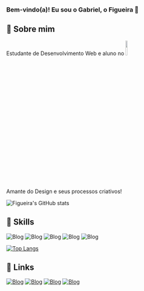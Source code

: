 ### Bem-vindo(a)! Eu sou o Gabriel, o Figueira 🤙

## 👤 Sobre mim
Estudante de Desenvolvimento Web e aluno no <img src="https://lh3.googleusercontent.com/Ac30fRpexm9j8rZsOT0xHwKNWmV4eEGjHa0r7VlGFNryWlerZurX9zJxF1icWJPjEPcXLa0qOQ4Qab_BksAisBcAmVLNMxbyStlUJyfTN9dJ01BbNjAL6rzuoGHSeHIvEMpJBg-t9l93l57faytNRdkDiwNERcji7qFuQBquPzRggLAcQc46PdCMGHCCaKZFRgCBhoDT6Tv0pXo0BpUIeYSPYzDHFRwV-PiyM-sOUdjnlJjIATkgQzSCDvnM_ONRUhYqvVynr8fKWyMFHvXvNOpspvpPjlhm2vxyTwheTjQAt2yrvS7mbN3fwf2u_zDSZv8EsVL6PxIgRJGMDhtpD1Y9Pc6PByj38jn_0OqABJVDHWj2C5RDTXFQInL854heQxSRYhK4EJ3Clt58psddmNbw7_m6uodG2a60_87AyXC_DVgFMaXydJbrJKx81qy75U6D4oXm5G4Li8zR5iIidc6eVwaZldeikIpcf3YgfPd4F0TnmTnrUzPsVeaRC6ll_hFjao4KNBgpJ4p_AL_hhRK7xKMJ5uBYOiUjcO8YcCgteC8GSgWKcyN2Jhas3D2IR8qlLwM7oXUyGixhh9cIAOJWnRqzMJi2T6Dtg5FRuA2VXGPzyZLDfytpRlBkWJISPtvL9Bzrxnw3BfOJz2E4qOMrfFMivHzgSARn5XvTyflAVd214u9Cspztls1O0Kt1wJsPPqG-0aYF-s3NZF6dwpz96UzatDy_AdyRSXYZGkmoWpnTzFHN73QU3r2NTPXgFa4yC8D0KqQX7XcFBsQnstUPjcLUd6Hu4T-SBVDsAu2EvpnPtxa3YELIcle58guyVjVL6nfzHDs2zZMx45LkrSDd5N7Kq08JBRGiCUF134A8SoR9ff5S_o1IerveVVAGvfVFTDTsM60G4j1HqDbPpy1ZLNEQyxbU7bSFs6Uqgk39vGgTmqiHHLHrPeunTypffPPBWydgsLqkX2elEx4=w958-h466-s-no?authuser=0" width="10%">
<br> Amante do Design e seus processos criativos!

![Figueira's GitHub stats](https://github-readme-stats.vercel.app/api?username=figueiraz&show_icons=true&theme=radical)

## 🚀 Skills
![Blog](https://img.shields.io/badge/HTML5-E34F26?style=for-the-badge&logo=html5&logoColor=white)
![Blog](https://img.shields.io/badge/CSS3-1572B6?style=for-the-badge&logo=css3&logoColor=white)
![Blog](https://img.shields.io/badge/JavaScript-F7DF1E?style=for-the-badge&logo=javascript&logoColor=black)
![Blog](https://img.shields.io/badge/Figma-F24E1E?style=for-the-badge&logo=figma&logoColor=white)
![Blog](https://img.shields.io/badge/PHP-777BB4?style=for-the-badge&logo=php&logoColor=white)


[![Top Langs](https://github-readme-stats.vercel.app/api/top-langs/?username=figueiraz&layout=compact)](https://github.com/figueiraz/github-readme-stats)

## 🔗 Links
[![Blog](https://img.shields.io/badge/website-000000?style=for-the-badge&logo=About.me&logoColor=white)](https://github.com/figueiraz)
[![Blog](https://img.shields.io/badge/LinkedIn-0077B5?style=for-the-badge&logo=linkedin&logoColor=white)](https://www.instagram.com/gabrielfigueiraz/)
[![Blog](https://img.shields.io/badge/Instagram-E4405F?style=for-the-badge&logo=instagram&logoColor=white)](https://www.instagram.com/gabrielfigueiraz/)
[![Blog](https://img.shields.io/badge/YouTube-FF0000?style=for-the-badge&logo=youtube&logoColor=white)](https://www.youtube.com/channel/UC6DfVSmF2Tk1GFhWaw_NNiA)


